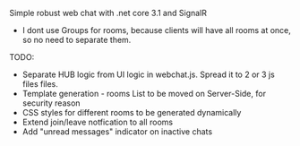 Simple robust web chat with .net core 3.1 and SignalR 

* I dont use Groups for rooms, because clients will have all rooms at once, so no need to separate them.

TODO:
* Separate HUB logic from UI logic in webchat.js. Spread it to 2 or 3 js files files.
* Template generation - rooms List to be moved on Server-Side, for security reason
* CSS styles for different rooms to be generated dynamically
* Extend join/leave notfication to all rooms
* Add "unread messages" indicator on inactive chats